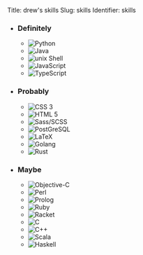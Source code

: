 Title: drew's skills
Slug: skills
Identifier: skills

<!--
SVG icons from
https://vorillaz.github.io/devicons/#/main,
http://devicon.fr/ (defunct),
and others.
-->
<ul class="languages">
  <li>
    <h3>Definitely</h3>
    <ul class="language-section">
      <li>
        <img src="{static}/media/dev/python.svg" alt="Python" title="Python">
      </li>
      <li>
        <img src="{static}/media/dev/java.svg" alt="Java" title="Java">
      </li>
      <li>
        <img src="{static}/media/dev/terminal.svg" alt="unix Shell" title="unix Shell">
      </li>
      <li>
        <img src="{static}/media/dev/javascript.svg" alt="JavaScript" title="JavaScript">
      </li>
      <li>
        <img src="{static}/media/dev/typescript.svg" alt="TypeScript" title="TypeScript">
      </li>
    </ul>
  </li>
  <li>
    <h3>Probably</h3>
    <ul class="language-section">
      <li>
        <img src="{static}/media/dev/css3.svg" alt="CSS 3" title="CSS 3">
      </li>
      <li>
        <img src="{static}/media/dev/html5.svg" alt="HTML 5" title="HTML 5">
      </li>
      <li>
        <img src="{static}/media/dev/sass.svg" alt="Sass/SCSS" title="Sass/SCSS">
      </li>
      <li>
        <img src="{static}/media/dev/psql.svg" alt="PostGreSQL" title="PostGreSQL">
      </li>
      <li>
        <img src="{static}/media/dev/LaTeX.svg" alt="LaTeX" title="LaTeX">
      </li>
      <li>
        <img src="{static}/media/dev/go.svg" alt="Golang" title="Golang">
      </li>
      <li>
        <img src="{static}/media/dev/rust.svg" alt="Rust" title="Rust">
      </li>
    </ul>
  </li>
  <li>
    <h3>Maybe</h3>
    <ul class="language-section">
      <li>
        <img src="{static}/media/dev/apple.svg" alt="Objective-C" title="Objective-C">
      </li>
      <li>
        <img src="{static}/media/dev/perl.svg" alt="Perl" title="Perl">
      </li>
      <li>
        <img src="{static}/media/dev/prolog.svg" alt="Prolog" title="Prolog">
      </li>
      <li>
        <img src="{static}/media/dev/ruby.svg" alt="Ruby" title="Ruby">
      </li>
      <li>
        <img src="{static}/media/dev/racket.svg" alt="Racket" title="Racket">
      </li>
      <li>
        <img src="{static}/media/dev/c.svg" alt="C" title="C">
      </li>
      <li>
        <img src="{static}/media/dev/c++.svg" alt="C++" title="C++">
      </li>
      <li>
        <img src="{static}/media/dev/scala.svg" alt="Scala" title="Scala">
      </li>
      <li>
        <img src="{static}/media/dev/haskell.svg" alt="Haskell" title="Haskell">
      </li>
    </ul>
  </li>
</ul>
